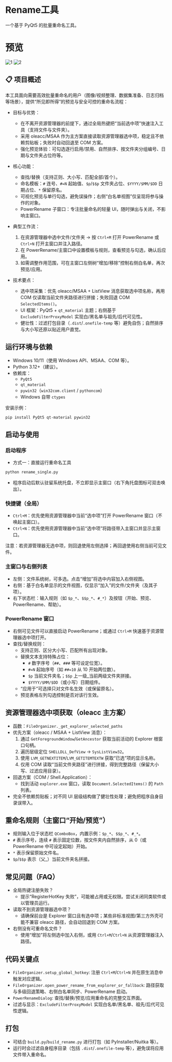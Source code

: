 
# Rename工具

一个基于 PyQt5 的批量重命名工具。

# 预览

![1](assets/1.jpg)
![2](assets/2.jpg)
## 📋 项目概述
本工具面向需要高效批量重命名的用户（图像/视频整理、数据集准备、日志归档等场景），提供“所见即所得”的预览与安全可控的重命名流程：

- 目标与优势：
  - 在不离开资源管理器的前提下，通过全局热键把“当前选中项”快速注入工具（支持文件与文件夹）。
  - 采用 oleacc/MSAA 作为主方案直接读取资源管理器选中项，稳定且不依赖剪贴板；失败时自动回退至 COM 方案。
  - 强化预览体验：可勾选逐行启用/禁用、自然排序、按文件夹分组编号、日期与文件夹占位符等。

- 核心功能：
  - 查找/替换（支持正则、大小写、匹配全部/首个）。
  - 命名模板：`#` 连号、`#=N` 起始值、`$p`/`$$p` 文件夹占位、`$YYYY/$MM/$DD` 日期占位、`*` 保留原名。
  - 可视化预览与单行勾选，避免误操作；右侧“白名单视图”仅呈现将参与操作的对象。
  - PowerRename 子窗口：专注批量命名的轻量 UI，随时弹出与关闭，不影响主窗口。

- 典型工作流：
  1) 在资源管理器中选中文件/文件夹 → 按 `Ctrl+M` 打开 PowerRename 或 `Ctrl+N` 打开主窗口并注入路径。
  2) 在 PowerRename/主窗口中设置模板与规则，查看预览与勾选，确认后应用。
  3) 如需调整作用范围，可在主窗口左侧树“增加/移除”控制右侧白名单，再次预览/应用。

- 技术要点：
  - 选中项采集：优先 oleacc/MSAA + ListView 消息获取选中项名称，再用 COM 仅读取当前文件夹路径进行拼接；失败回退 COM `SelectedItems()`。
  - UI 框架：PyQt5 + `qt_material` 主题；右侧基于 `ExcludeFilterProxyModel` 实现白/黑名单与祖先/后代可见性。
  - 健壮性：过滤打包目录（`.dist`/`.onefile-temp` 等）避免自伤；自然排序与大小写还原以贴近用户直觉。

## 运行环境与依赖

- Windows 10/11（使用 Windows API、MSAA、COM 等）。
- Python 3.12+（建议）。
- 依赖库：
  - `PyQt5`
  - `qt_material`
  - `pywin32`（`win32com.client` / `pythoncom`）
  - Windows 自带 `ctypes`

安装示例：
```bash
pip install PyQt5 qt-material pywin32
```


## 启动与使用

### 启动程序

- 方式一：直接运行重命名工具
```bash
python rename_single.py
```
- 程序启动后默认驻留系统托盘，不立即显示主窗口（右下角托盘图标可双击唤出）。

### 快捷键（全局）

- `Ctrl+M`：优先使用资源管理器中当前“选中项”打开 PowerRename 窗口（不唤起主窗口）。
- `Ctrl+N`：优先使用资源管理器中当前“选中项”将路径带入主窗口并显示主窗口。

注意：若资源管理器无选中项，则回退使用左侧选择；再回退使用右侧当前可见文件。

### 主窗口与右侧列表

- 左侧：文件系统树，可多选。点击“增加”将选中内容加入右侧视图。
- 右侧：基于白名单显示的文件视图，仅显示“加入”的文件/文件夹（及其子项）。
- 右下状态栏：输入规则（如 `$p_*`、`$$p_*`、`#_*`）及按钮（开始、预览、PowerRename、帮助）。

### PowerRename 窗口

- 右侧可见文件可以直接启动 PowerRename；或通过 `Ctrl+M` 快速基于资源管理器选中项打开。
- 查找/替换规则：
  - 支持正则、区分大小写、匹配所有出现对象。
  - 替换文本支持特殊占位：
    - `#` 数字序号（`##`、`###` 等可设定位宽）。
    - `#=N` 起始序号（如 `##=10` 从 10 开始两位数）。
    - `$p` 当前文件夹名；`$$p` 上一级_当前两级文件夹拼接。
    - `$YYYY/$MM/$DD`（或小写）日期组件。
  - “应用于”可选择只对文件名生效（或保留原名）。
  - 预览表格左列勾选控制是否对该行生效。


## 资源管理器选中项获取（oleacc 主方案）

- 函数：`FileOrganizer._get_explorer_selected_paths`
- 优先方案（oleacc / MSAA + ListView 消息）：
  1. 通过 `GetForegroundWindow`/`GetAncestor` 获取当前活动的 Explorer 根窗口句柄。
  2. 遍历层级定位 `SHELLDLL_DefView` → `SysListView32`。
  3. 使用 `LVM_GETNEXTITEM`/`LVM_GETITEMTEXTW` 获取“已选”项的显示名称。
  4. 仅用 COM 读取“当前文件夹路径”进行拼接，得到完整路径（保留大小写、过滤应用目录）。
- 回退方案（COM / Shell.Application）：
  - 找到活动 `explorer.exe` 窗口，读取 `Document.SelectedItems()` 的 `Path` 列表。
- 完全不依赖剪贴板；对不同 UI 层级结构做了健壮性处理；避免把程序自身目录误带入。


## 重命名规则（主窗口“开始/预览”）

- 规则输入位于状态栏 `QComboBox`，内置示例：`$p_*`、`$$p_*`、`#_*`。
- `#` 表示序号，连续 `#` 表示固定位数，按文件夹内自然排序，从 0（或 PowerRename 中可设定起始）开始。
- `*` 表示保留原始文件名。
- `$p`/`$$p` 表示（父_）当前文件夹名拼接。


## 常见问题（FAQ）

- 全局热键注册失败？
  - 提示“RegisterHotKey 失败”，可能被占用或无权限。尝试关闭同类软件或以管理员运行。
- 读取不到资源管理器选中项？
  - 请确保前台是 Explorer 窗口且有选中项；某些非标准视图/第三方外壳可能不兼容 oleacc 路径，会自动回退到 COM 方案。
- 右侧没有可重命名文件？
  - 使用“增加”将左侧选中加入右侧，或用 `Ctrl+M`/`Ctrl+N` 从资源管理器注入路径。


## 代码关键点

- `FileOrganizer.setup_global_hotkey`: 注册 `Ctrl+M`/`Ctrl+N` 并在原生消息中触发对应逻辑。
- `FileOrganizer.open_power_rename_from_explorer_or_fallback`: 路径获取与多级回退策略、右侧白名单同步、PowerRename 启动。
- `PowerRenameDialog`: 查找/替换/预览/应用重命名的完整交互界面。
- 过滤与显示：`ExcludeFilterProxyModel` 实现白名单/黑名单、祖先/后代可见性逻辑。


## 打包

- 可结合 `build.py`/`build_rename.py` 进行打包（如 PyInstaller/Nuitka 等）。
- 运行时会过滤自身程序目录（包括 `.dist`/`.onefile-temp` 等），避免误将应用文件带入重命名。




